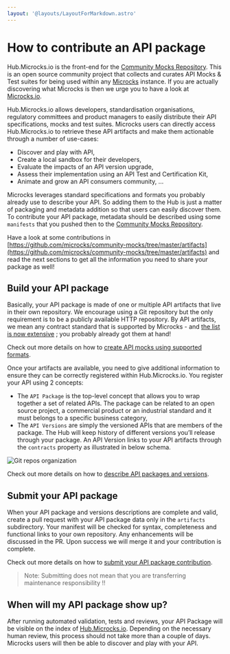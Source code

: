 ```yaml
---
layout: '@layouts/LayoutForMarkdown.astro'
---
```


# How to contribute an API package

Hub.Microcks.io is the front-end for the [Community Mocks Repository](https://github.com/microcks/community-mocks). This is an open source community project that collects and curates API Mocks & Test suites for being used within any [Microcks](https://microcks.io) instance. If you are actually discovering what Microcks is then we urge you to have a look at [Microcks.io](https://microcks.io).

Hub.Microcks.io allows developers, standardisation organisations, regulatory committees and product managers to easily distribute their API specifications, mocks and test suites. Microcks users can directly access Hub.Microcks.io to retrieve these API artifacts and make them actionable through a number of use-cases:

* Discover and play with API,
* Create a local sandbox for their developers,
* Evaluate the impacts of an API version upgrade,
* Assess their implementation using an API Test and Certification Kit,
* Animate and grow an API consumers community, ...

Microcks leverages standard specifications and formats you probably already use to describe your API. So adding them to the Hub is just a matter of packaging and metadata addition so that users can easily discover them. To contribute your API package, metadata should be described using some `manifests` that you pushed then to the [Community Mocks Repository](https://github.com/microcks/community-mocks).

Have a look at some contributions in [https://github.com/microcks/community-mocks/tree/master/artifacts](https://github.com/microcks/community-mocks/tree/master/artifacts) and read the next sections to get all the information you need to share your package as well!

## Build your API package

Basically, your API package is made of one or multiple API artifacts that live in their own repository. We encourage using a Git repository but the only requirement is to be a publicly available HTTP repository. By API artifacts, we mean any contract standard that is supported by Microcks - and [the list is now extensive](https://microcks.io/documentation/using/importers/#supported-formats) ; you probably already got them at hand!

Check out more details on how to [create API mocks using supported formats](/doc/create-api-mocks).

Once your artifacts are available, you need to give additional information to ensure they can be correctly registered within Hub.Microcks.io. You register your API using 2 concepts:

* The `API Package` is the top-level concept that allows you to wrap together a set of related APIs. The package can be related to an open source project, a commercial product or an industrial standard and it must belongs to a specific business category,
* The `API Versions` are simply the versioned APIs that are members of the package. The Hub will keep history of different versions you’ll release through your package. An API Version links to your API artifacts through the `contracts` property as illustrated in below schema.

![Git repos organization](/assets/images/git-repos-organization.png "Git repos organization")

Check out more details on how to [describe API packages and versions](/doc/package-api-mocks).

## Submit your API package

When your API package and versions descriptions are complete and valid, create a pull request with your API package data only in the `artifacts` subdirectory. Your manifest will be checked for syntax, completeness and functional links to your own repository. Any enhancements will be discussed in the PR. Upon success we will merge it and your contribution is complete.

Check out more details on how to [submit your API package contribution](/doc/submit-your-api-package).

> Note: Submitting does not mean that you are transferring maintenance responsibility !!

## When will my API package show up?

After running automated validation, tests and reviews, your API Package will be visible on the index of [Hub.Microcks.io](https://hub.microcks.io). Depending on the necessary human review, this process should not take more than a couple of days. Microcks users will then be able to discover and play with your API.
